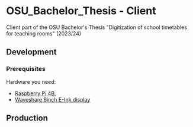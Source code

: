 # OSU_Bachelor_Thesis - Client

Client part of the OSU Bachelor's Thesis "Digitization of school timetables for teaching rooms" (2023/24)

## Development

### Prerequisites

Hardware you need:

- [Raspberry Pi 4B](https://www.raspberrypi.com/products/raspberry-pi-4-model-b/specifications/),
- [Waveshare 6inch E-Ink display](https://www.waveshare.com/wiki/6inch_HD_e-Paper_HAT)

## Production
